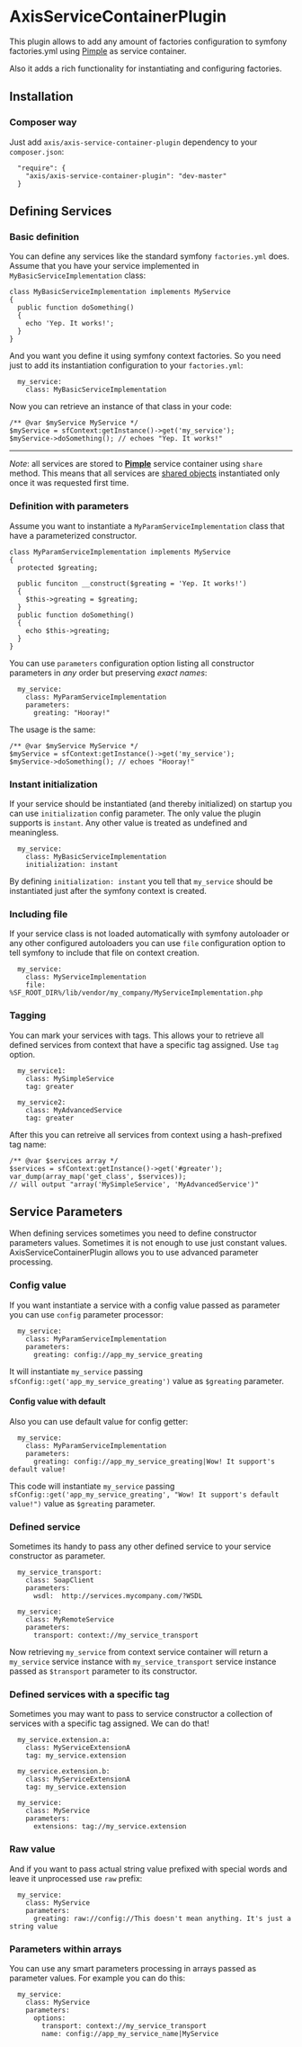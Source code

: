AxisServiceContainerPlugin
==========================

This plugin allows to add any amount of factories configuration to symfony factories.yml using [Pimple](http://pimple.sensiolabs.org/) as service container.

Also it adds a rich functionality for instantiating and configuring factories.

Installation
------------

### Composer way

Just add `axis/axis-service-container-plugin` dependency to your `composer.json`:
```
  "require": {
    "axis/axis-service-container-plugin": "dev-master"
  }
```

Defining Services
-----------------

### Basic definition

You can define any services like the standard symfony `factories.yml` does.
Assume that you have your service implemented in `MyBasicServiceImplementation` class:

```
class MyBasicServiceImplementation implements MyService
{
  public function doSomething()
  {
    echo 'Yep. It works!';
  }
}
```

And you want you define it using symfony context factories. So you need just to add its instantiation configuration to your `factories.yml`:

```
  my_service:
    class: MyBasicServiceImplementation
```

Now you can retrieve an instance of that class in your code:

```
/** @var $myService MyService */
$myService = sfContext:getInstance()->get('my_service');
$myService->doSomething(); // echoes "Yep. It works!"
```

----------------------------------
*Note*: all services are stored to [**Pimple**](http://pimple.sensiolabs.org/) service container using `share` method. This means that all services are [shared objects](http://pimple.sensiolabs.org/#defining-shared-objects) instantiated only once it was requested first time.

### Definition with parameters

Assume you want to instantiate a `MyParamServiceImplementation` class that have a parameterized constructor.

```
class MyParamServiceImplementation implements MyService
{
  protected $greating;

  public funciton __construct($greating = 'Yep. It works!')
  {
    $this->greating = $greating;
  }
  public function doSomething()
  {
    echo $this->greating;
  }
}
```

You can use `parameters` configuration option listing all constructor parameters in *any* order but preserving *exact names*:

```
  my_service:
    class: MyParamServiceImplementation
    parameters:
      greating: "Hooray!"
```

The usage is the same:

```
/** @var $myService MyService */
$myService = sfContext:getInstance()->get('my_service');
$myService->doSomething(); // echoes "Hooray!"
```

### Instant initialization

If your service should be instantiated (and thereby initialized) on startup you can use `initialization` config parameter. The only value the plugin supports is `instant`. Any other value is treated as undefined and meaningless.

```
  my_service:
    class: MyBasicServiceImplementation
    initialization: instant
```

By defining `initialization: instant` you tell that `my_service` should be instantiated just after the symfony context is created.

### Including file

If your service class is not loaded automatically with symfony autoloader or any other configured autoloaders you can use `file` configuration option to tell symfony to include that file on context creation.

```
  my_service:
    class: MyServiceImplementation
    file:  %SF_ROOT_DIR%/lib/vendor/my_company/MyServiceImplementation.php
```

### Tagging

You can mark your services with tags. This allows your to retrieve all defined services from context that have a specific tag assigned. Use `tag` option.

```
  my_service1:
    class: MySimpleService
    tag: greater

  my_service2:
    class: MyAdvancedService
    tag: greater
```

After this you can retreive all services from context using a hash-prefixed tag name:

```
/** @var $services array */
$services = sfContext:getInstance()->get('#greater');
var_dump(array_map('get_class', $services)); 
// will output "array('MySimpleService', 'MyAdvancedService')"
```

Service Parameters
------------------

When defining services sometimes you need to define constructor parameters values. Sometimes it is not enough to use just constant values. AxisServiceContainerPlugin allows you to use advanced parameter processing.

### Config value
If you want instantiate a service with a config value passed as parameter you can use `config` parameter processor:

```
  my_service:
    class: MyParamServiceImplementation
    parameters:
      greating: config://app_my_service_greating

```

It will instantiate `my_service` passing `sfConfig::get('app_my_service_greating')` value as `$greating` parameter.

#### Config value with default
Also you can use default value for config getter:

```
  my_service:
    class: MyParamServiceImplementation
    parameters:
      greating: config://app_my_service_greating|Wow! It support's default value!

```

This code will instantiate `my_service` passing `sfConfig::get('app_my_service_greating', "Wow! It support's default value!")` value as `$greating` parameter.

### Defined service
Sometimes its handy to pass any other defined service to your service constructor as parameter.

```
  my_service_transport:
    class: SoapClient
    parameters:
      wsdl:  http://services.mycompany.com/?WSDL

  my_service:
    class: MyRemoteService
    parameters:
      transport: context://my_service_transport
```

Now retrieving `my_service` from context service container will return a `my_service` service instance with `my_service_transport` service instance passed as `$transport` parameter to its constructor.

### Defined services with a specific tag
Sometimes you may want to pass to service constructor a collection of services with a specific tag assigned. We can do that!

```
  my_service.extension.a:
    class: MyServiceExtensionA
    tag: my_service.extension
  
  my_service.extension.b:
    class: MyServiceExtensionA
    tag: my_service.extension

  my_service: 
    class: MyService
    parameters:
      extensions: tag://my_service.extension
```

### Raw value
And if you want to pass actual string value prefixed with special words and leave it unprocessed use `raw` prefix:

```
  my_service:
    class: MyService
    parameters:
      greating: raw://config://This doesn't mean anything. It's just a string value
```

### Parameters within arrays
You can use any smart parameters processing in arrays passed as parameter values. For example you can do this:

``` 
  my_service:
    class: MyService
    parameters:
      options:
        transport: context://my_service_transport
        name: config://app_my_service_name|MyService
```
